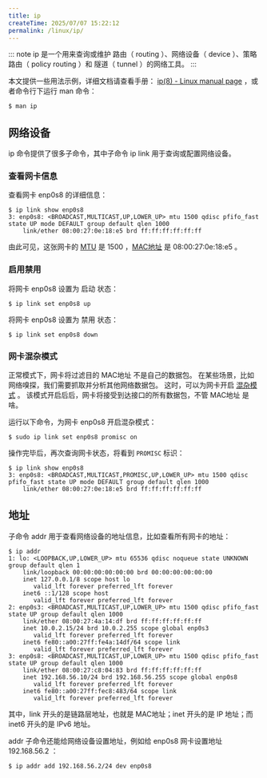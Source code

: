 ```yaml
---
title: ip
createTime: 2025/07/07 15:22:12
permalink: /linux/ip/
---
```


::: note ip 是一个用来查询或维护 路由（ routing ）、网络设备（ device ）、策略路由（ policy routing ）和 隧道（ tunnel ）的网络工具。
:::

本文提供一些用法示例，详细文档请查看手册： [ip(8) - Linux manual page](https://man7.org/linux/man-pages/man8/ip.8.html) ，或者命令行下运行 man 命令：

```shell
$ man ip
```

## 网络设备
ip 命令提供了很多子命令，其中子命令 ip link 用于查询或配置网络设备。

### 查看网卡信息

查看网卡 enp0s8 的详细信息：

```shell
$ ip link show enp0s8
3: enp0s8: <BROADCAST,MULTICAST,UP,LOWER_UP> mtu 1500 qdisc pfifo_fast state UP mode DEFAULT group default qlen 1000
    link/ether 08:00:27:0e:18:e5 brd ff:ff:ff:ff:ff:ff
```

由此可见，这张网卡的 [MTU](https://fasionchan.com/network/ethernet/mtu/) 是 1500 ，[MAC地址](https://fasionchan.com/network/ethernet/mac/) 是 08:00:27:0e:18:e5 。

### 启用禁用
将网卡 enp0s8 设置为 启动 状态：

```shell
$ ip link set enp0s8 up
```

将网卡 enp0s8 设置为 禁用 状态：

```shell
$ ip link set enp0s8 down
```

### 网卡混杂模式

正常模式下，网卡将过滤目的 MAC地址 不是自己的数据包。 在某些场景，比如网络嗅探，我们需要抓取并分析其他网络数据包。 这时，可以为网卡开启 [混杂模式](https://network.fasionchan.com/zh_CN/latest/protocols/ethernet.html#promisc-mode) 。 该模式开启后后，网卡将接受到达接口的所有数据包，不管 MAC地址 是啥。

运行以下命令，为网卡 enp0s8 开启混杂模式：

```shell
$ sudo ip link set enp0s8 promisc on
```

操作完毕后，再次查询网卡状态，将看到 `PROMISC` 标识：

```shell
$ ip link show enp0s8
3: enp0s8: <BROADCAST,MULTICAST,PROMISC,UP,LOWER_UP> mtu 1500 qdisc pfifo_fast state UP mode DEFAULT group default qlen 1000
    link/ether 08:00:27:0e:18:e5 brd ff:ff:ff:ff:ff:ff
```

## 地址

子命令 addr 用于查看网络设备的地址信息，比如查看所有网卡的地址：

```shell
$ ip addr
1: lo: <LOOPBACK,UP,LOWER_UP> mtu 65536 qdisc noqueue state UNKNOWN group default qlen 1
    link/loopback 00:00:00:00:00:00 brd 00:00:00:00:00:00
    inet 127.0.0.1/8 scope host lo
       valid_lft forever preferred_lft forever
    inet6 ::1/128 scope host
       valid_lft forever preferred_lft forever
2: enp0s3: <BROADCAST,MULTICAST,UP,LOWER_UP> mtu 1500 qdisc pfifo_fast state UP group default qlen 1000
    link/ether 08:00:27:4a:14:df brd ff:ff:ff:ff:ff:ff
    inet 10.0.2.15/24 brd 10.0.2.255 scope global enp0s3
       valid_lft forever preferred_lft forever
    inet6 fe80::a00:27ff:fe4a:14df/64 scope link
       valid_lft forever preferred_lft forever
3: enp0s8: <BROADCAST,MULTICAST,UP,LOWER_UP> mtu 1500 qdisc pfifo_fast state UP group default qlen 1000
    link/ether 08:00:27:c8:04:83 brd ff:ff:ff:ff:ff:ff
    inet 192.168.56.10/24 brd 192.168.56.255 scope global enp0s8
       valid_lft forever preferred_lft forever
    inet6 fe80::a00:27ff:fec8:483/64 scope link
       valid_lft forever preferred_lft forever
```

其中，link 开头的是链路层地址，也就是 MAC地址；inet 开头的是 IP 地址；而 inet6 开头的是 IPv6 地址。

addr 子命令还能给网络设备设置地址，例如给 enp0s8 网卡设置地址 192.168.56.2 ：

```shell
$ ip addr add 192.168.56.2/24 dev enp0s8
```